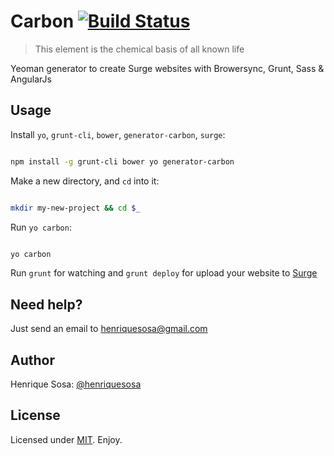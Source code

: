 # Carbon [![Build Status](https://travis-ci.org/henriquesosa/generator-carbon.svg?branch=master)](http://travis-ci.org/henriquesosa/generator-carbon)

> This element is the chemical basis of all known life

Yeoman generator to create Surge websites with Browersync, Grunt, Sass & AngularJs

## Usage

Install `yo`, `grunt-cli`, `bower`, `generator-carbon`, `surge`:

```bash

npm install -g grunt-cli bower yo generator-carbon

```
Make a new directory, and `cd` into it:

```bash

mkdir my-new-project && cd $_

```

Run `yo carbon`:

```bash

yo carbon

```

Run `grunt` for watching and `grunt deploy` for upload your website to [Surge](http://surge.sh)

## Need help?

Just send an email to henriquesosa@gmail.com

## Author

Henrique Sosa: [@henriquesosa][twitter]

## License 

Licensed under [MIT][mit]. Enjoy.

[twitter]: http://twitter.com/henriquesosa
[mit]: http://www.opensource.org/licenses/mit-license.php
